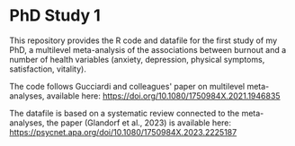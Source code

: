 # PhD Study 1

This repository provides the R code and datafile for the first study of my PhD, a multilevel meta-analysis of the associations between burnout and a number of health variables (anxiety, depression, physical symptoms, satisfaction, vitality). 

The code follows Gucciardi and colleagues' paper on multilevel meta-analyses, available here: https://doi.org/10.1080/1750984X.2021.1946835

The datafile is based on a systematic review connected to the meta-analyses, the paper (Glandorf et al., 2023) is available here: https://psycnet.apa.org/doi/10.1080/1750984X.2023.2225187
